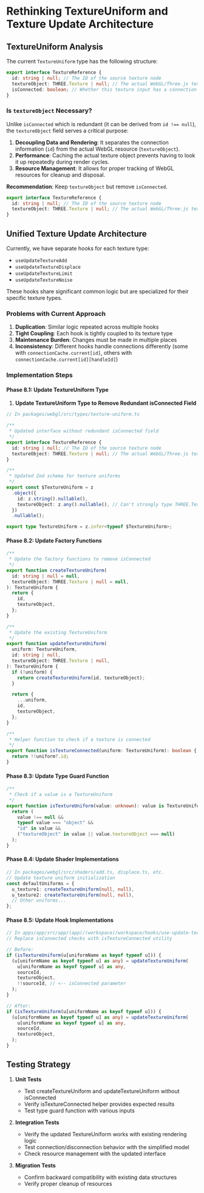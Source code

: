 # Rethinking TextureUniform and Texture Update Architecture

## TextureUniform Analysis

The current `TextureUniform` type has the following structure:

```typescript
export interface TextureReference {
  id: string | null; // The ID of the source texture node
  textureObject: THREE.Texture | null; // The actual WebGL/Three.js texture object
  isConnected: boolean; // Whether this texture input has a connection
}
```

### Is `textureObject` Necessary?

Unlike `isConnected` which is redundant (it can be derived from `id !== null`), the `textureObject` field serves a critical purpose:

1. **Decoupling Data and Rendering**: It separates the connection information (`id`) from the actual WebGL resource (`textureObject`).
2. **Performance**: Caching the actual texture object prevents having to look it up repeatedly during render cycles.
3. **Resource Management**: It allows for proper tracking of WebGL resources for cleanup and disposal.

**Recommendation**: Keep `textureObject` but remove `isConnected`.

```typescript
export interface TextureReference {
  id: string | null; // The ID of the source texture node
  textureObject: THREE.Texture | null; // The actual WebGL/Three.js texture object
}
```

## Unified Texture Update Architecture

Currently, we have separate hooks for each texture type:

- `useUpdateTextureAdd`
- `useUpdateTextureDisplace`
- `useUpdateTextureLimit`
- `useUpdateTextureNoise`

These hooks share significant common logic but are specialized for their specific texture types.

### Problems with Current Approach

1. **Duplication**: Similar logic repeated across multiple hooks
2. **Tight Coupling**: Each hook is tightly coupled to its texture type
3. **Maintenance Burden**: Changes must be made in multiple places
4. **Inconsistency**: Different hooks handle connections differently (some with `connectionCache.current[id]`, others with `connectionCache.current[id][handleId]`)

### Implementation Steps

#### Phase 8.1: Update TextureUniform Type

1. **Update TextureUniform Type to Remove Redundant isConnected Field**

```typescript
// In packages/webgl/src/types/texture-uniform.ts

/**
 * Updated interface without redundant isConnected field
 */
export interface TextureReference {
  id: string | null; // The ID of the source texture node
  textureObject: THREE.Texture | null; // The actual WebGL/Three.js texture object
}

/**
 * Updated Zod schema for texture uniforms
 */
export const $TextureUniform = z
  .object({
    id: z.string().nullable(),
    textureObject: z.any().nullable(), // Can't strongly type THREE.Texture in Zod
  })
  .nullable();

export type TextureUniform = z.infer<typeof $TextureUniform>;
```

#### Phase 8.2: Update Factory Functions

```typescript
/**
 * Update the factory functions to remove isConnected
 */
export function createTextureUniform(
  id: string | null = null,
  textureObject: THREE.Texture | null = null,
): TextureUniform {
  return {
    id,
    textureObject,
  };
}

/**
 * Update the existing TextureUniform
 */
export function updateTextureUniform(
  uniform: TextureUniform,
  id: string | null,
  textureObject: THREE.Texture | null,
): TextureUniform {
  if (!uniform) {
    return createTextureUniform(id, textureObject);
  }

  return {
    ...uniform,
    id,
    textureObject,
  };
}

/**
 * Helper function to check if a texture is connected
 */
export function isTextureConnected(uniform: TextureUniform): boolean {
  return !!uniform?.id;
}
```

#### Phase 8.3: Update Type Guard Function

```typescript
/**
 * Check if a value is a TextureUniform
 */
export function isTextureUniform(value: unknown): value is TextureUniform {
  return (
    value !== null &&
    typeof value === "object" &&
    "id" in value &&
    ("textureObject" in value || value.textureObject === null)
  );
}
```

#### Phase 8.4: Update Shader Implementations

```typescript
// In packages/webgl/src/shaders/add.ts, displace.ts, etc.
// Update texture uniform initialization
const defaultUniforms = {
  u_texture1: createTextureUniform(null, null),
  u_texture2: createTextureUniform(null, null),
  // Other uniforms...
};
```

#### Phase 8.5: Update Hook Implementations

```typescript
// In apps/app/src/app/(app)/(workspace)/workspace/hooks/use-update-texture-add.ts
// Replace isConnected checks with isTextureConnected utility

// Before:
if (isTextureUniform(u[uniformName as keyof typeof u])) {
  (u[uniformName as keyof typeof u] as any) = updateTextureUniform(
    u[uniformName as keyof typeof u] as any,
    sourceId,
    textureObject,
    !!sourceId, // <-- isConnected parameter
  );
}

// After:
if (isTextureUniform(u[uniformName as keyof typeof u])) {
  (u[uniformName as keyof typeof u] as any) = updateTextureUniform(
    u[uniformName as keyof typeof u] as any,
    sourceId,
    textureObject,
  );
}
```

## Testing Strategy

1. **Unit Tests**

   - Test createTextureUniform and updateTextureUniform without isConnected
   - Verify isTextureConnected helper provides expected results
   - Test type guard function with various inputs

2. **Integration Tests**

   - Verify the updated TextureUniform works with existing rendering logic
   - Test connection/disconnection behavior with the simplified model
   - Check resource management with the updated interface

3. **Migration Tests**
   - Confirm backward compatibility with existing data structures
   - Verify proper cleanup of resources
